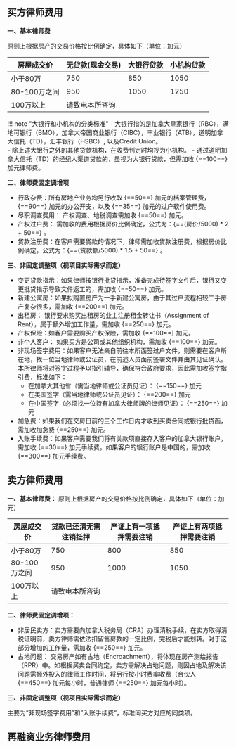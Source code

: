 <!-- Add customized css -->
<link rel="stylesheet" href="/assets/css/styled-table.css" />

##  买方律师费用

**一、基本律师费** 

原则上根据房产的交易价格按比例确定，具体如下（单位：加元）

<table class="styled-table">
    <thead>
    <tr>
        <th>房屋成交价</th>
        <th>无贷款(现金交易)</th>
        <th>大银行贷款</th>
        <th>小机构贷款</th>
    </tr>
    </thead>
    <tbody>
    <tr>
        <td>小于80万</td>
        <td>750</td>
        <td>850</td>
        <td>1050</td>
    </tr>
    <tr>
    <!-- <tr class="active-row"> -->
        <td>80-100万之间</td>
        <td>950</td>
        <td>1050</td>
        <td>1250</td>
    </tr>
     <tr>
        <td>100万以上</td>
        <td colspan="3">请致电本所咨询</td>
    </tr>
    </tbody>
</table>

!!! note "大银行和小机构的分类标准"
        - 大银行指的是加拿大皇家银行（RBC），满地可银行（BMO），加拿大帝国商业银行（CIBC），丰业银行（ATB），道明加拿大信托（TD），汇丰银行（HSBC）, 以及Credit Union。<br>
        - 除上述大银行之外的其他贷款机构，在收费判定时均视为小机构。
        - 通过道明加拿大信托（TD）的经纪人渠道贷款的，虽视为大银行贷款，但需加收 {==100==} 加元律师费。

**二、律师费固定调增项**

- 行政杂费：所有房地产业务均另行收取 {==50==} 加元的档案管理费，{==90==} 加元的办公开支，以及 {==35==} 加元的过户软件使用费。
- 尽职调查费用： 产权调查、地税调查需加收 {==50==} 加元。
- 产权过户费： 需加收的费用根据房价比例确定，公式为：{==(房价/5000) * 2 + 50==} 。
- 贷款注册费：在客户需要贷款的情况下，律师需加收贷款注册费，根据房价比例确定，公式为：{==(贷款额/5000) * 1.5 + 50==} 。


**三、非固定调整项（视项目实际需求而定）**

- 变更贷款指示：如果律师按银行批贷指示，准备完成待签字文件后，银行又变更批贷指示导致文件返工的，需加收 {==50==} 加元。
- 新建公寓房：如果拟购置房产为一手新建公寓房，由于其过户流程相较二手房产复杂很多，需加收 {==200==} 加元。
- 出租房： 银行要求购买出租房的业主注册租金转让书（Assignment of Rent），属于额外增加工作量，需加收 {==250==} 加元。
- 产权保险：如客户需要购买产权保险，需加收 {==100==} 加元。
- 非个人客户： 如果买方是公司或其他组织机构，需加收 {==100==} 加元。
- 非现场签字费用：如果客户无法亲自前往本所面签过户文件，则需要在客户所在地，找一位当地律师或公证员，在前述人员面前签署文件并由其见证确认。本所律师将对签字过程予以指引辅导，确保符合政府要求，因此需加收签字指引费，标准如下：
    - 在加拿大其他省（需当地律师或公证员见证）： {==150==} 加元
    - 在美国签字（需当地律师或公证员见证）： {==200==} 加元
    - 在中国签字（必须找一位持有加拿大律师牌的律师见证）： {==250==} 加元
- 加急费：如果我们在交房日前的三个工作日内才收到买卖合同或银行批贷函，需加收加急费 {==250==} 加元。
- 入账手续费：如果客户需要我们将有关款项直接存入客户的加拿大银行账户，需加收 {==30==} 加元手续费。如果客户的银行账户是中国的，需加收 {==300==} 加元手续费。


## 卖方律师费用

**一、基本律师费：** 原则上根据房产的交易价格按比例确定，具体如下（单位：加元）

<table class="styled-table">
    <thead>
    <tr>
        <th>房屋成交价</th>
        <th>贷款已还清无需注销抵押</th>
        <th>产证上有一项抵押需要注销</th>
        <th>产证上有两项抵押需要注销</th>
    </tr>
    </thead>
    <tbody>
    <tr>
        <td>小于80万</td>
        <td>750</td>
        <td>800</td>
        <td>850</td>
    </tr>
    <tr>
        <td>80-100万之间</td>
        <td>950</td>
        <td>1000</td>
        <td>1050</td>
    </tr>
     <tr>
        <td>100万以上</td>
        <td colspan="3">请致电本所咨询</td>
    </tr>
    </tbody>
</table>

**二、律师费固定调增项：**

- 非居民卖方：卖方需要向加拿大税务局（CRA）办理清税手续，在卖方取得清税证明前，卖方律师需依法扣留售房款的一定比例，完税后才能划转。对于这部分增加的工作量，需加收 {==250==} 加元。
- 占地问题： 交易房产如有占地（Encroachment），将体现在房产测绘报告（RPR）中。如根据买卖合同约定，卖方需解决占地问题，则因占地及解决该问题需额外投入的律师工作时间，将另行按小时费率收费（合伙人 {==450==} 加元每小时，普通律师 {==250==} 加元每小时）。

**三、非固定调整项（视项目实际需求而定）**

主要为“非现场签字费用”和”入账手续费“，标准同买方对应的同类项。

## 再融资业务律师费用

